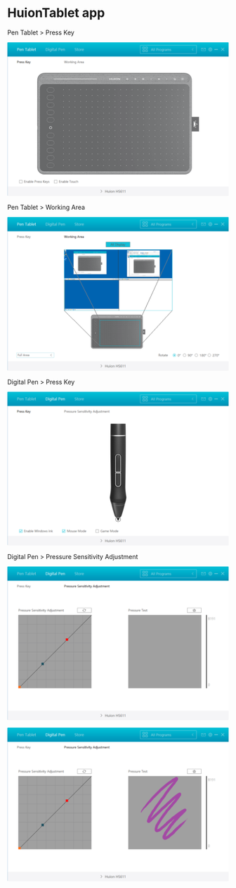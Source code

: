 # HuionTablet app

Pen Tablet > Press Key

![](<../../.gitbook/assets/image (4).png>)

Pen Tablet > Working Area

![](<../../.gitbook/assets/image (187).png>)

Digital Pen > Press Key

![](<../../.gitbook/assets/image (261).png>)

Digital Pen > Pressure Sensitivity Adjustment

![](<../../.gitbook/assets/image (207).png>)



![](<../../.gitbook/assets/image (129).png>)
